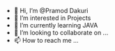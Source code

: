 - 👋 Hi, I’m @Pramod Dakuri
- 👀 I’m interested in Projects
- 🌱 I’m currently learning JAVA
- 💞️ I’m looking to collaborate on ...
- 📫 How to reach me ...

<!---
850100/850100 is a ✨ special ✨ repository because its `README.md` (this file) appears on your GitHub profile.
You can click the Preview link to take a look at your changes.
--->
